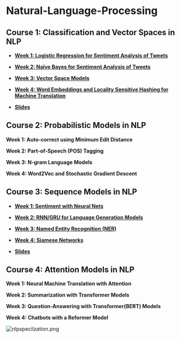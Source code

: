 # Natural-Language-Processing


## Course 1: Classification and Vector Spaces in NLP


* [**Week 1: Logistic Regression for Sentiment Analysis of Tweets**](https://github.com/aqafridi/Natural-Language-Processing/tree/main/1.%20Natural%20Language%20Processing%20with%20Classification%20and%20Vector%20Spaces/Week%201%20Sentiment%20Analysis%20with%20Logistic%20Regression)



* [**Week 2: Naïve Bayes for Sentiment Analysis of Tweets**](https://github.com/aqafridi/Natural-Language-Processing/tree/main/1.%20Natural%20Language%20Processing%20with%20Classification%20and%20Vector%20Spaces/Week%202%20Sentiment%20Analysis%20with%20Na%C3%AFve%20Bayes)



* [**Week 3: Vector Space Models**](https://github.com/aqafridi/Natural-Language-Processing/tree/main/1.%20Natural%20Language%20Processing%20with%20Classification%20and%20Vector%20Spaces/Week%203%20Vector%20Space%20Models)



* [**Week 4: Word Embeddings and Locality Sensitive Hashing for Machine Translation**](https://github.com/aqafridi/Natural-Language-Processing/tree/main/1.%20Natural%20Language%20Processing%20with%20Classification%20and%20Vector%20Spaces/Week%204%20Machine%20Translation%20and%20Document%20Search)


* [**Slides**](https://github.com/aqafridi/Natural-Language-Processing/tree/main/1.%20Natural%20Language%20Processing%20with%20Classification%20and%20Vector%20Spaces/Slides)

## Course 2: Probabilistic Models in NLP



**Week 1: Auto-correct using Minimum Edit Distance**


**Week 2: Part-of-Speech (POS) Tagging**



**Week 3: N-gram Language Models**



**Week 4: Word2Vec and Stochastic Gradient Descent**



## Course 3: Sequence Models in NLP


* [**Week 1: Sentiment with Neural Nets**](https://github.com/aqafridi/Natural-Language-Processing/tree/main/3.%20Natural%20Language%20Processing%20with%20Sequence%20Models/Week%201%20Neural%20Networks%20for%20Sentiment%20Analysis)



* [**Week 2: RNN/GRU for Language Generation Models**](https://github.com/aqafridi/Natural-Language-Processing/tree/main/3.%20Natural%20Language%20Processing%20with%20Sequence%20Models/Week%202%20Recurrent%20Neural%20Networks%20for%20Language%20Modeling)



* [**Week 3: Named Entity Recognition (NER)**](https://github.com/aqafridi/Natural-Language-Processing/tree/main/3.%20Natural%20Language%20Processing%20with%20Sequence%20Models/Week%203%20LSTMs%20and%20Named%20Entity%20Recognition)



* [**Week 4: Siamese Networks**](https://github.com/aqafridi/Natural-Language-Processing/tree/main/3.%20Natural%20Language%20Processing%20with%20Sequence%20Models/Week%204%20Siamese%20Networks)


* [**Slides**](https://github.com/aqafridi/Natural-Language-Processing/tree/main/3.%20Natural%20Language%20Processing%20with%20Sequence%20Models/Slides)




## Course 4: Attention Models in NLP


**Week 1: Neural Machine Translation with Attention**


**Week 2: Summarization with Transformer Models**



**Week 3: Question-Answering with Transformer(BERT) Models**



**Week 4: Chatbots with a Reformer Model**

![nlpspecilzation.png]()

